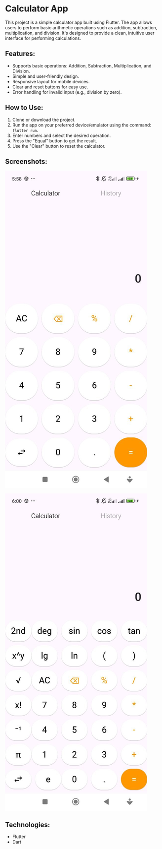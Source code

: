 # Calculator App

This project is a simple calculator app built using Flutter. The app allows users to perform basic arithmetic operations such as addition, subtraction, multiplication, and division. It's designed to provide a clean, intuitive user interface for performing calculations.

## Features:
- Supports basic operations: Addition, Subtraction, Multiplication, and Division.
- Simple and user-friendly design.
- Responsive layout for mobile devices.
- Clear and reset buttons for easy use.
- Error handling for invalid input (e.g., division by zero).

## How to Use:
1. Clone or download the project.
2. Run the app on your preferred device/emulator using the command: `flutter run`.
3. Enter numbers and select the desired operation.
4. Press the "Equal" button to get the result.
5. Use the "Clear" button to reset the calculator.

## Screenshots:
![Calculator Screenshot](assets/calc1.jpg)

![Calculator Screenshot](assets/calc2.jpg)

## Technologies:
- Flutter
- Dart
